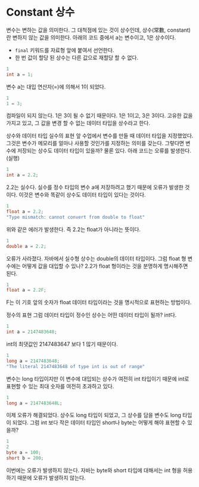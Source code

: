 # **Constant** 상수

변수는 변하는 값을 의미한다. 그 대척점에 있는 것이 상수인데, 상수(常數, constant)란 변하지 않는 값을 의미한다. 아래의 코드 중에서 a는 변수이고, 1은 상수이다.

- `final` 키워드를 자료형 앞에 붙여서 선언한다.
- 한 번 값이 할당 된 상수는 다른 값으로 재할당 할 수 없다.

```java
1
int a = 1;
```

변수 a는 대입 연산자(=)에 의해서 1이 되었다.

```java
1
1 = 3;
```

컴파일이 되지 않는다.
1은 3이 될 수 없기 때문이다. 1은 1이고, 3은 3이다. 고유한 값을 가지고 있고, 그 값을 변경 할 수 없는 데이터 타입을 상수라고 한다.

상수와 데이터 타입
실수의 표현
앞 수업에서 변수를 만들 때 데이터 타입을 지정했었다. 그것은 변수가 메모리를 얼마나 사용할 것인가를 지정하는 의미를 갖는다. 그렇다면 변수에 저장되는 상수도 데이터 타입이 있을까? 물론 있다. 아래 코드는 오류를 발생한다. (실행)

```java
1
int a = 2.2;
```

2.2는 실수다. 실수를 정수 타입의 변수 a에 저장하려고 했기 때문에 오류가 발생한 것이다.
이것은 변수와 똑같이 상수도 데이터 타입이 있다는 것이다.

```java
1
float a = 2.2;
"Type mismatch: cannot convert from double to float"
```

위와 같은 에러가 발생한다.
즉 2.2는 float가 아니라는 뜻이다.

```java
1
double a = 2.2;
```

오류가 사라졌다. 자바에서 실수형 상수는 double의 데이터 타입이다.
그럼 float 형 변수에는 어떻게 값을 대입할 수 있나? 2.2가 float 형이라는 것을 분명하게 명시해주면 된다.

```java
1
float a = 2.2F;
```

F는 이 기호 앞의 숫자가 float 데이터 타입이라는 것을 명시적으로 표현하는 방법이다.

정수의 표현
그럼 데이터 타입이 정수인 상수는 어떤 데이터 타입이 될까? int다.

```java
1
int a = 2147483648;
```

int의 최댓값인 2147483647 보다 1 많기 때문이다.

```java
1
long a = 2147483648;
"The literal 2147483648 of type int is out of range"
```

변수는 long 타입이지만 이 변수에 대입되는 상수가 여전히 int 타입이기 때문에 int로 표현할 수 있는 최대 숫자를 여전히 초과하고 있다.

```java
1
long a = 2147483648L;
```

이제 오류가 해결되었다. 상수도 long 타입이 되었고, 그 상수를 담을 변수도 long 타입이 되었다.
그럼 int 보다 작은 데이터 타입인 short나 byte는 어떻게 해야 표현할 수 있을까?

```java
1
2
byte a = 100;
short b = 200;
```

이번에는 오류가 발생하지 않는다. 자바는 byte와 short 타입에 대해서는 int 형을 허용하기 때문에 오류가 발생하지 않는다.
